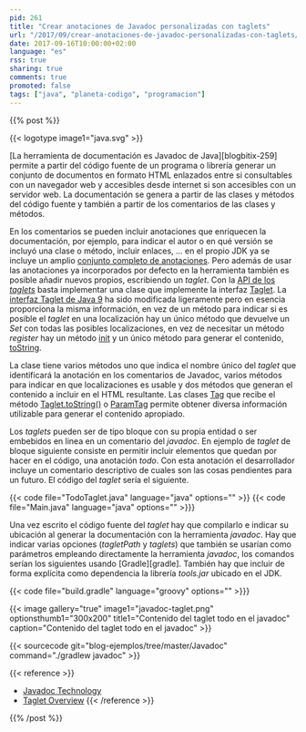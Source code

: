 ```yaml
---
pid: 261
title: "Crear anotaciones de Javadoc personalizadas con taglets"
url: "/2017/09/crear-anotaciones-de-javadoc-personalizadas-con-taglets/"
date: 2017-09-16T10:00:00+02:00
language: "es"
rss: true
sharing: true
comments: true
promoted: false
tags: ["java", "planeta-codigo", "programacion"]
---
```


{{% post %}}

{{< logotype image1="java.svg" >}}

[La herramienta de documentación es Javadoc de Java][blogbitix-259] permite a partir del código fuente de un programa o librería generar un conjunto de documentos en formato HTML enlazados entre si consultables con un navegador web y accesibles desde internet si son accesibles con un servidor web. La documentación se genera a partir de las clases y métodos del código fuente y también a partir de los comentarios de las clases y métodos.

En los comentarios se pueden incluir anotaciones que enriquecen la documentación, por ejemplo, para indicar el autor o en qué versión se incluyó una clase o método, incluir enlaces, ... en el propio JDK ya se incluye un amplio [conjunto completo de anotaciones](https://docs.oracle.com/javase/8/docs/technotes/tools/windows/javadoc.html#javadoctags). Pero además de usar las anotaciones ya incorporados por defecto en la herramienta también es posible añadir nuevos propios, escribiendo un _taglet_. Con la [API de los _taglets_](https://docs.oracle.com/javase/8/docs/technotes/guides/javadoc/taglet/overview.html) basta implementar una clase que implemente la interfaz [Taglet](https://docs.oracle.com/javase/8/docs/jdk/api/javadoc/taglet/com/sun/tools/doclets/Taglet.html). La [interfaz Taglet de Java 9](http://download.java.net/java/jdk9/docs/api/jdk/javadoc/doclet/Taglet.html) ha sido modificada ligeramente pero en esencia proporciona la misma información, en vez de un método para indicar si es posible el _taglet_ en una localización hay un único método que devuelve un _Set_ con todas las posibles localizaciones, en vez de necesitar un método _register_ hay un método [init](http://download.java.net/java/jdk9/docs/api/jdk/javadoc/doclet/Taglet.html#init-jdk.javadoc.doclet.DocletEnvironment-jdk.javadoc.doclet.Doclet-) y un único método para generar el contenido, [toString](http://download.java.net/java/jdk9/docs/api/jdk/javadoc/doclet/Taglet.html#toString-java.util.List-javax.lang.model.element.Element-).

La clase tiene varios métodos uno que indica el nombre único del _taglet_ que identificará la anotación en los comentarios de Javadoc, varios métodos para indicar en que localizaciones es usable y dos métodos que generan el contenido a incluir en el HTML resultante. Las clases [Tag](https://docs.oracle.com/javase/8/docs/jdk/api/javadoc/doclet/com/sun/javadoc/Tag.html) que recibe el método [Taglet.toString()](https://docs.oracle.com/javase/8/docs/jdk/api/javadoc/taglet/com/sun/tools/doclets/Taglet.html#toString-com.sun.javadoc.Tag-) o [ParamTag](https://docs.oracle.com/javase/8/docs/jdk/api/javadoc/doclet/com/sun/javadoc/ParamTag.html) permite obtener diversa información utilizable para generar el contenido apropiado.

Los _taglets_ pueden ser de tipo bloque con su propia entidad o ser embebidos en linea en un comentario del _javadoc_. En ejemplo de _taglet_ de bloque siguiente consiste en permitir incluir elementos que quedan por hacer en el código, una anotación _todo_. Con esta anotación el desarrollador incluye un comentario descriptivo de cuales son las cosas pendientes para un futuro. El código del _taglet_ sería el siguiente.

{{< code file="TodoTaglet.java" language="java" options="" >}}
{{< code file="Main.java" language="java" options="" >}}}

Una vez escrito el código fuente del _taglet_ hay que compilarlo e indicar su ubicación al generar la documentación con la herramienta _javadoc_. Hay que indicar varias opciones (_tagletPath_ y _taglets_) que también se usarían como parámetros empleando directamente la herramienta _javadoc_, los comandos serían los siguientes usando [Gradle][gradle]. También hay que incluir de forma explícita como dependencia la librería _tools.jar_ ubicado en el JDK.

{{< code file="build.gradle" language="groovy" options="" >}}}

{{< image
    gallery="true"
    image1="javadoc-taglet.png" optionsthumb1="300x200" title1="Contenido del taglet todo en el javadoc"
    caption="Contenido del taglet todo en el javadoc" >}}

{{< sourcecode git="blog-ejemplos/tree/master/Javadoc" command="./gradlew javadoc" >}}

{{< reference >}}
* [Javadoc Technology](https://docs.oracle.com/javase/8/docs/technotes/guides/javadoc/index.html)
* [Taglet Overview](https://docs.oracle.com/javase/8/docs/technotes/guides/javadoc/taglet/overview.html)
{{< /reference >}}

{{% /post %}}
